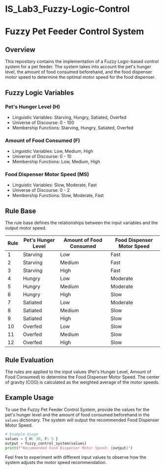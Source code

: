 # IS_Lab3_Fuzzy-Logic-Control
# Fuzzy Pet Feeder Control System

## Overview

This repository contains the implementation of a Fuzzy Logic-based control system for a pet feeder. The system takes into account the pet's hunger level, the amount of food consumed beforehand, and the food dispenser motor speed to determine the optimal motor speed for the food dispenser.

## Fuzzy Logic Variables

### Pet's Hunger Level (H)
- Linguistic Variables: Starving, Hungry, Satiated, Overfed
- Universe of Discourse: 0 - 100
- Membership Functions: Starving, Hungry, Satiated, Overfed

### Amount of Food Consumed (F)
- Linguistic Variables: Low, Medium, High
- Universe of Discourse: 0 - 10
- Membership Functions: Low, Medium, High

### Food Dispenser Motor Speed (MS)
- Linguistic Variables: Slow, Moderate, Fast
- Universe of Discourse: 0 - 2
- Membership Functions: Slow, Moderate, Fast

## Rule Base

The rule base defines the relationships between the input variables and the output motor speed.

| Rule | Pet's Hunger Level | Amount of Food Consumed | Food Dispenser Motor Speed |
|------|--------------------|-------------------------|----------------------------|
| 1    | Starving            | Low                     | Fast                       |
| 2    | Starving            | Medium                  | Fast                       |
| 3    | Starving            | High                    | Fast                       |
| 4    | Hungry              | Low                     | Moderate                   |
| 5    | Hungry              | Medium                  | Moderate                   |
| 6    | Hungry              | High                    | Slow                       |
| 7    | Satiated            | Low                     | Moderate                   |
| 8    | Satiated            | Medium                  | Slow                       |
| 9    | Satiated            | High                    | Slow                       |
| 10   | Overfed             | Low                     | Slow                       |
| 11   | Overfed             | Medium                  | Slow                       |
| 12   | Overfed             | High                    | Slow                       |

## Rule Evaluation

The rules are applied to the input values (Pet's Hunger Level, Amount of Food Consumed) to determine the Food Dispenser Motor Speed. The center of gravity (COG) is calculated as the weighted average of the motor speeds.

## Example Usage

To use the Fuzzy Pet Feeder Control System, provide the values for the pet's hunger level and the amount of food consumed beforehand in the `values` dictionary. The system will output the recommended Food Dispenser Motor Speed.

```python
# Example Usage
values = { H: 30, F: 5 }
output = fuzzy_control_system(values)
print(f"Recommended Food Dispenser Motor Speed: {output}")
```

Feel free to experiment with different input values to observe how the system adjusts the motor speed recommendation.
